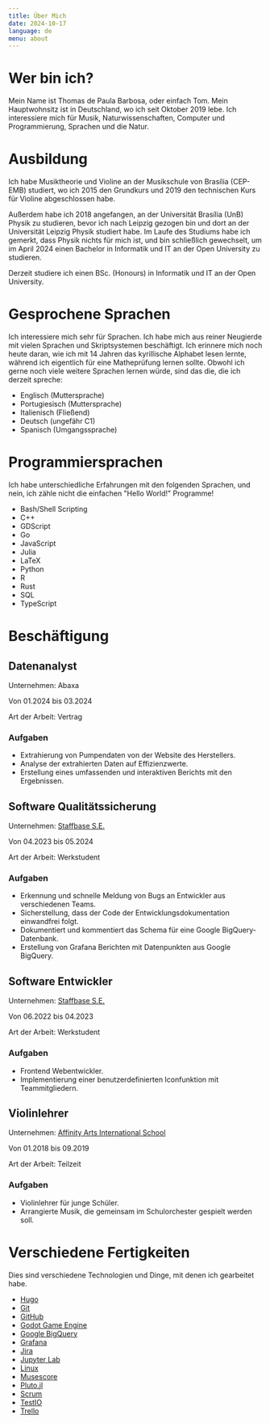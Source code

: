 ```yaml
---
title: Über Mich
date: 2024-10-17
language: de
menu: about
---
```


# Wer bin ich?

Mein Name ist Thomas de Paula Barbosa, oder einfach Tom. Mein Hauptwohnsitz ist in Deutschland, wo ich seit Oktober 2019 lebe. Ich interessiere mich für Musik, Naturwissenschaften, Computer und Programmierung, Sprachen und die Natur.

# Ausbildung

Ich habe Musiktheorie und Violine an der Musikschule von Brasília (CEP-EMB) studiert, wo ich 2015 den Grundkurs und 2019 den technischen Kurs für Violine abgeschlossen habe.

Außerdem habe ich 2018 angefangen, an der Universität Brasília (UnB) Physik zu studieren, bevor ich nach Leipzig gezogen bin und dort an der Universität Leipzig Physik studiert habe. Im Laufe des Studiums habe ich gemerkt, dass Physik nichts für mich ist, und bin schließlich gewechselt, um im April 2024 einen Bachelor in Informatik und IT an der Open University zu studieren.

Derzeit studiere ich einen BSc. (Honours) in Informatik und IT an der Open University.

# Gesprochene Sprachen

Ich interessiere mich sehr für Sprachen. Ich habe mich aus reiner Neugierde mit vielen Sprachen und Skriptsystemen beschäftigt. Ich erinnere mich noch heute daran, wie ich mit 14 Jahren das kyrillische Alphabet lesen lernte, während ich eigentlich für eine Matheprüfung lernen sollte. Obwohl ich gerne noch viele weitere Sprachen lernen würde, sind das die, die ich derzeit spreche:

- Englisch (Muttersprache)
- Portugiesisch (Muttersprache)
- Italienisch (Fließend)
- Deutsch (ungefähr C1)
- Spanisch (Umgangssprache)

# Programmiersprachen

Ich habe unterschiedliche Erfahrungen mit den folgenden Sprachen, und nein, ich zähle nicht die einfachen "Hello World!" Programme!

- Bash/Shell Scripting
- C++
- GDScript
- Go
- JavaScript
- Julia
- LaTeX
- Python
- R
- Rust
- SQL
- TypeScript

# Beschäftigung

## Datenanalyst

Unternehmen: Abaxa

Von 01.2024 bis 03.2024

Art der Arbeit: Vertrag

### Aufgaben

- Extrahierung von Pumpendaten von der Website des Herstellers.
- Analyse der extrahierten Daten auf Effizienzwerte.
- Erstellung eines umfassenden und interaktiven Berichts mit den Ergebnissen.

## Software Qualitätssicherung

Unternehmen: [Staffbase S.E.](https://staffbase.com)

Von 04.2023 bis 05.2024

Art der Arbeit: Werkstudent

### Aufgaben

- Erkennung und schnelle Meldung von Bugs an Entwickler aus verschiedenen Teams.
- Sicherstellung, dass der Code der Entwicklungsdokumentation einwandfrei folgt.
- Dokumentiert und kommentiert das Schema für eine Google BigQuery-Datenbank.
- Erstellung von Grafana Berichten mit Datenpunkten aus Google BigQuery.

## Software Entwickler

Unternehmen: [Staffbase S.E.](https://staffbase.com)

Von 06.2022 bis 04.2023

Art der Arbeit: Werkstudent

### Aufgaben

- Frontend Webentwickler.
- Implementierung einer benutzerdefinierten Iconfunktion mit Teammitgliedern.

## Violinlehrer

Unternehmen: [Affinity Arts International School](https://www.affinityarts.com.br/)

Von 01.2018 bis 09.2019

Art der Arbeit: Teilzeit

### Aufgaben

- Violinlehrer für junge Schüler.
- Arrangierte Musik, die gemeinsam im Schulorchester gespielt werden soll.

# Verschiedene Fertigkeiten

Dies sind verschiedene Technologien und Dinge, mit denen ich gearbeitet habe.

- [Hugo](https://gohugo.io)
- [Git](https://git-scm.com/)
- [GitHub](https://github.com/)
- [Godot Game Engine](https://godotengine.org/)
- [Google BigQuery](https://cloud.google.com/bigquery)
- [Grafana](https://grafana.com)
- [Jira](https://www.atlassian.com/software/jira)
- [Jupyter Lab](https://jupyter.org/)
- [Linux](https://www.linux.org/)
- [Musescore](https://musescore.org/)
- [Pluto.jl](https://plutojl.org/)
- [Scrum](https://www.scrum.org/)
- [TestIO](https://test.io/)
- [Trello](https://trello.com/)
